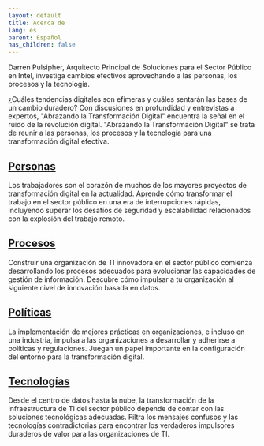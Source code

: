 ```yaml
---
layout: default
title: Acerca de
lang: es
parent: Español
has_children: false
---
```


Darren Pulsipher, Arquitecto Principal de Soluciones para el Sector Público en Intel, investiga cambios efectivos aprovechando a las personas, los procesos y la tecnología.

¿Cuáles tendencias digitales son efímeras y cuáles sentarán las bases de un cambio duradero? Con discusiones en profundidad y entrevistas a expertos, "Abrazando la Transformación Digital" encuentra la señal en el ruido de la revolución digital. "Abrazando la Transformación Digital" se trata de reunir a las personas, los procesos y la tecnología para una transformación digital efectiva.

## [Personas](/tags/people)

Los trabajadores son el corazón de muchos de los mayores proyectos de transformación digital en la actualidad. Aprende cómo transformar el trabajo en el sector público en una era de interrupciones rápidas, incluyendo superar los desafíos de seguridad y escalabilidad relacionados con la explosión del trabajo remoto.

## [Procesos](/tags/process)

Construir una organización de TI innovadora en el sector público comienza desarrollando los procesos adecuados para evolucionar las capacidades de gestión de información. Descubre cómo impulsar a tu organización al siguiente nivel de innovación basada en datos.

## [Políticas](/tags/policy)

La implementación de mejores prácticas en organizaciones, e incluso en una industria, impulsa a las organizaciones a desarrollar y adherirse a políticas y regulaciones. Juegan un papel importante en la configuración del entorno para la transformación digital.

## [Tecnologías](/tags/technology)

Desde el centro de datos hasta la nube, la transformación de la infraestructura de TI del sector público depende de contar con las soluciones tecnológicas adecuadas. Filtra los mensajes confusos y las tecnologías contradictorias para encontrar los verdaderos impulsores duraderos de valor para las organizaciones de TI.
